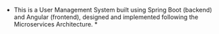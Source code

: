 * This is a User Management System built using Spring Boot (backend) and Angular (frontend), designed and implemented following the Microservices Architecture. *

